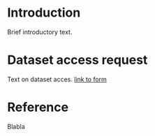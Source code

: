 # Introduction

Brief introductory text.

# Dataset access request

Text on dataset acces.
[link to form](https://docs.google.com/forms/d/17yU_WBJGK71wphvewK7hVIzv76v6g26TVEjkF-Mblrw/)

# Reference

Blabla
